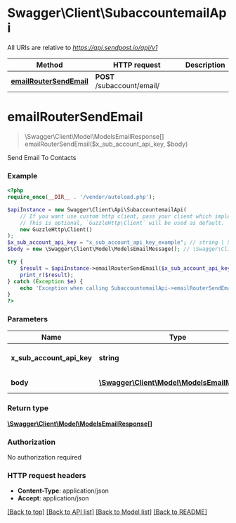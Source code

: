 # Swagger\Client\SubaccountemailApi

All URIs are relative to *https://api.sendpost.io/api/v1*

Method | HTTP request | Description
------------- | ------------- | -------------
[**emailRouterSendEmail**](SubaccountemailApi.md#emailRouterSendEmail) | **POST** /subaccount/email/ | 


# **emailRouterSendEmail**
> \Swagger\Client\Model\ModelsEmailResponse[] emailRouterSendEmail($x_sub_account_api_key, $body)



Send Email To Contacts

### Example
```php
<?php
require_once(__DIR__ . '/vendor/autoload.php');

$apiInstance = new Swagger\Client\Api\SubaccountemailApi(
    // If you want use custom http client, pass your client which implements `GuzzleHttp\ClientInterface`.
    // This is optional, `GuzzleHttp\Client` will be used as default.
    new GuzzleHttp\Client()
);
$x_sub_account_api_key = "x_sub_account_api_key_example"; // string | Sub-Account API Key
$body = new \Swagger\Client\Model\ModelsEmailMessage(); // \Swagger\Client\Model\ModelsEmailMessage | The Email Message

try {
    $result = $apiInstance->emailRouterSendEmail($x_sub_account_api_key, $body);
    print_r($result);
} catch (Exception $e) {
    echo 'Exception when calling SubaccountemailApi->emailRouterSendEmail: ', $e->getMessage(), PHP_EOL;
}
?>
```

### Parameters

Name | Type | Description  | Notes
------------- | ------------- | ------------- | -------------
 **x_sub_account_api_key** | **string**| Sub-Account API Key |
 **body** | [**\Swagger\Client\Model\ModelsEmailMessage**](../Model/ModelsEmailMessage.md)| The Email Message |

### Return type

[**\Swagger\Client\Model\ModelsEmailResponse[]**](../Model/ModelsEmailResponse.md)

### Authorization

No authorization required

### HTTP request headers

 - **Content-Type**: application/json
 - **Accept**: application/json

[[Back to top]](#) [[Back to API list]](../../README.md#documentation-for-api-endpoints) [[Back to Model list]](../../README.md#documentation-for-models) [[Back to README]](../../README.md)

